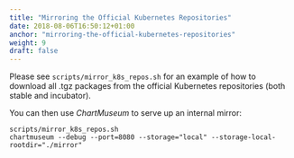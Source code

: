```yaml
---
title: "Mirroring the Official Kubernetes Repositories"
date: 2018-08-06T16:50:12+01:00
anchor: "mirroring-the-official-kubernetes-repositories"
weight: 9
draft: false
---
```


Please see `scripts/mirror_k8s_repos.sh` for an example of how to download all .tgz packages from the official Kubernetes repositories (both stable and incubator).

You can then use *ChartMuseum* to serve up an internal mirror:
```
scripts/mirror_k8s_repos.sh
chartmuseum --debug --port=8080 --storage="local" --storage-local-rootdir="./mirror"
 ```